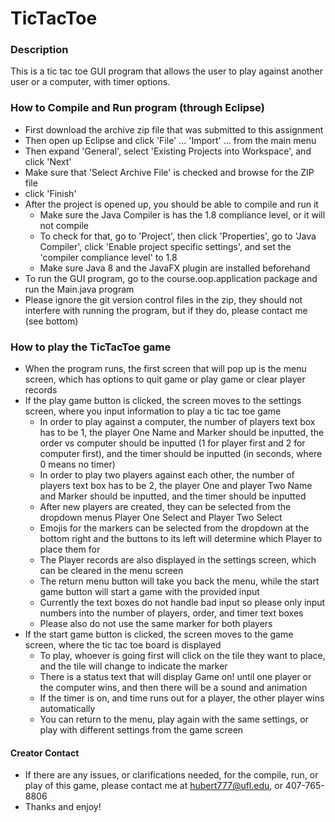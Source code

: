 # TicTacToe
### Description
This is a tic tac toe GUI program that allows the user to play against another user or a computer, with timer options.

### How to Compile and Run program (through Eclipse)
- First download the archive zip file that was submitted to this assignment
- Then open up Eclipse and click 'File' ... 'Import' ... from the main menu
- Then expand 'General', select 'Existing Projects into Workspace', and click 'Next'
- Make sure that 'Select Archive File' is checked and browse for the ZIP file
- click 'Finish'
- After the project is opened up, you should be able to compile and run it 
  - Make sure the Java Compiler is has the 1.8 compliance level, or it will not compile
  - To check for that, go to 'Project', then click 'Properties', go to 'Java Compiler', click 'Enable project specific settings', and set the 'compiler compliance level' to 1.8
  - Make sure Java 8 and the JavaFX plugin are installed beforehand
- To run the GUI program, go to the course.oop.application package and run the Main.java program 
- Please ignore the git version control files in the zip, they should not interfere with running the program, but if they do, please contact me (see bottom)


### How to play the TicTacToe game
- When the program runs, the first screen that will pop up is the menu screen, which has options to quit game or play game or clear player records
- If the play game button is clicked, the screen moves to the settings screen, where you input information to play a tic tac toe game
  - In order to play against a computer, the number of players text box has to be 1, the player One Name and Marker should be inputted, the order vs computer should be inputted (1 for player first and 2 for computer first), and the timer should be inputted (in seconds, where 0 means no timer)
  - In order to play two players against each other, the number of players text box has to be 2, the player One and player Two Name and Marker should be inputted, and the timer should be inputted
  - After new players are created, they can be selected from the dropdown menus Player One Select and Player Two Select
  - Emojis for the markers can be selected from the dropdown at the bottom right and the buttons to its left will determine which Player to place them for
  - The Player records are also displayed in the settings screen, which can be cleared in the menu screen 
  - The return menu button will take you back the menu, while the start game button will start a game with the provided input
  - Currently the text boxes do not handle bad input so please only input numbers into the number of players, order, and timer text boxes
  - Please also do not use the same marker for both players
- If the start game button is clicked, the screen moves to the game screen, where the tic tac toe board is displayed
  - To play, whoever is going first will click on the tile they want to place, and the tile will change to indicate the marker
  - There is a status text that will display Game on! until one player or the computer wins, and then there will be a sound and animation
  - If the timer is on, and time runs out for a player, the other player wins automatically
  - You can return to the menu, play again with the same settings, or play with different settings from the game screen

#### Creator Contact
- If there are any issues, or clarifications needed, for the compile, run, or play of this game, please contact me at hubert777@ufl.edu, or 407-765-8806
- Thanks and enjoy!
